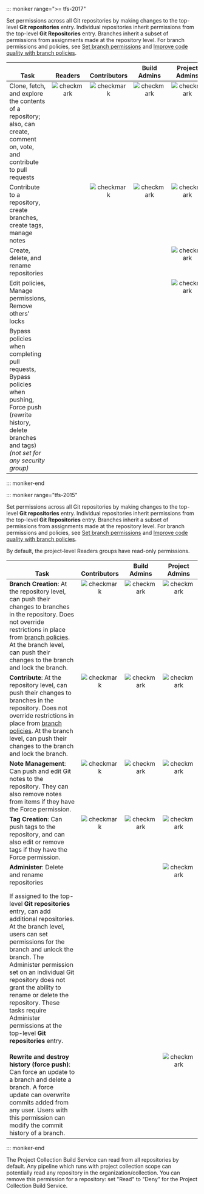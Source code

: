 ::: moniker range=">= tfs-2017"

Set permissions across all Git repositories by making changes to the top-level **Git repositories** entry. Individual repositories inherit permissions from the top-level **Git Repositories** entry. Branches inherit a subset of permissions from assignments made at the repository level. For branch permissions and policies, see [Set branch permissions](/azure/devops/repos/git/branch-permissions) and [Improve code quality with branch policies](/azure/devops/repos/git/branch-policies).

<table>
<tr valign="bottom">
<th width="49%">Task</th>
<th width="9%">Readers</th>
<th width="14%">Contributors</th>
<th width="14%">Build Admins</th>
<th width="14%">Project Admins</th>
</tr>
<tbody valign="top" align="center">
<tr>
<td align="left">Clone, fetch, and explore the contents of a repository; also, can create, comment on, vote, and contribute to pull requests
</td>
<td><img src="~/organizations/security/media/checkmark.png" alt="checkmark"/></td>
<td><img src="~/organizations/security/media/checkmark.png" alt="checkmark"/></td>
<td><img src="~/organizations/security/media/checkmark.png" alt="checkmark"/></td>
<td><img src="~/organizations/security/media/checkmark.png" alt="checkmark"/></td>
</tr>
<tr>
<td align="left">Contribute to a repository, create branches, create tags, manage notes
</td>
<td> </td>
<td><img src="~/organizations/security/media/checkmark.png" alt="checkmark"/></td>
<td><img src="~/organizations/security/media/checkmark.png" alt="checkmark"/></td>
<td><img src="~/organizations/security/media/checkmark.png" alt="checkmark"/></td>
</tr>
<tr>
<td align="left">Create, delete, and rename repositories
</td>
<td>  </td>
<td>  </td>
<td>  </td>
<td><img src="~/organizations/security/media/checkmark.png" alt="checkmark"/></td>
</tr>
<tr>
<td align="left">Edit policies, Manage permissions, Remove others&#39; locks
</td>
<td>  </td>
<td>  </td>
<td>  </td>
<td><img src="~/organizations/security/media/checkmark.png" alt="checkmark"/></td>
</tr>
<tr>
<td align="left">Bypass policies when completing pull requests, Bypass policies when pushing, Force push (rewrite history, delete branches and tags)  <em>(not set for any security group)</em>
</td>
<td>  </td>
<td>  </td>
<td>  </td>
<td> </td>
</tr>
</tbody>
</table>

::: moniker-end

::: moniker range="tfs-2015"

Set permissions across all Git repositories by making changes to the top-level <strong>Git repositories</strong> entry. Individual repositories inherit permissions from the top-level <strong>Git Repositories</strong> entry. Branches inherit a subset of permissions from assignments made at the repository level. For branch permissions and policies, see <a href="/azure/devops/repos/git/branch-permissions" data-raw-source="[Set branch permissions](/azure/devops/repos/git/branch-permissions)">Set branch permissions</a> and <a href="/azure/devops/repos/git/branch-policies" data-raw-source="[Improve code quality with branch policies](/azure/devops/repos/git/branch-policies)">Improve code quality with branch policies</a>.

By default, the project-level Readers groups have read-only permissions.

<table>
<tr valign="bottom">
<th width="55%">Task</th>
<th width="15%">Contributors</th>
<th width="15%">Build Admins</th>
<th width="15%">Project Admins</th>
</tr>
<tbody valign="top" align="center">
<tr>
<td align="left"><strong>Branch Creation</strong>: At the repository level, can push their changes to branches in the repository. Does not override restrictions in place from <a href="/azure/devops/repos/git/branch-policies" data-raw-source="[branch policies](/azure/devops/repos/git/branch-policies)">branch policies</a>. At the branch level, can push their changes to the branch and lock the branch.
</td>
<td><img src="~/organizations/security/media/checkmark.png" alt="checkmark"/></td>
<td><img src="~/organizations/security/media/checkmark.png" alt="checkmark"/></td>
<td><img src="~/organizations/security/media/checkmark.png" alt="checkmark"/></td>
</tr>
<tr>
<td align="left"><strong>Contribute</strong>: At the repository level, can push their changes to branches in the repository. Does not override restrictions in place from <a href="/azure/devops/repos/git/branch-policies" data-raw-source="[branch policies](/azure/devops/repos/git/branch-policies)">branch policies</a>. At the branch level, can push their changes to the branch and lock the branch.
</td>
<td><img src="~/organizations/security/media/checkmark.png" alt="checkmark"/></td>
<td><img src="~/organizations/security/media/checkmark.png" alt="checkmark"/></td>
<td><img src="~/organizations/security/media/checkmark.png" alt="checkmark"/></td>
</tr>
<tr>
<td align="left"><strong>Note Management</strong>: Can push and edit Git notes to the repository. They can also remove notes from items if they have the Force permission.
</td>
<td><img src="~/organizations/security/media/checkmark.png" alt="checkmark"/></td>
<td><img src="~/organizations/security/media/checkmark.png" alt="checkmark"/></td>
<td><img src="~/organizations/security/media/checkmark.png" alt="checkmark"/></td>
</tr>
<tr>
<td align="left"><strong>Tag Creation</strong>: Can push tags to the repository, and can also edit or remove tags if they have the Force permission.
</td>
<td><img src="~/organizations/security/media/checkmark.png" alt="checkmark"/></td>
<td><img src="~/organizations/security/media/checkmark.png" alt="checkmark"/></td>
<td><img src="~/organizations/security/media/checkmark.png" alt="checkmark"/></td>
</tr>
<tr>
<td align="left"><strong>Administer</strong>: Delete and rename repositories
<p>If assigned to the top-level <strong>Git repositories</strong> entry, can add additional repositories. At the branch level, users can set permissions for the branch and unlock the branch. The Administer permission set on an individual Git repository does not grant the ability to rename or delete the repository. These tasks require
Administer permissions at the top-level <strong>Git repositories</strong> entry.
</td>
<td>  </td>
<td>  </td>
<td><img src="~/organizations/security/media/checkmark.png" alt="checkmark"/></td>
</tr>
<tr>
<td align="left"><strong>Rewrite and destroy history (force push)</strong>: Can force an update to a branch and delete a branch. A force update can overwrite commits added from any user. Users with this permission can modify the commit history of a branch.
</td>
<td>  </td>
<td>  </td>
<td><img src="~/organizations/security/media/checkmark.png" alt="checkmark"/></td>
</tr>
</tbody>
</table>

::: moniker-end

<a name="pcbs-has-read-by-default"></a>

The Project Collection Build Service can read from all repositories by default.
Any pipeline which runs with project collection scope can potentially read any repository in the organization/collection.
You can remove this permission for a repository: set "Read" to "Deny" for the Project Collection Build Service.
